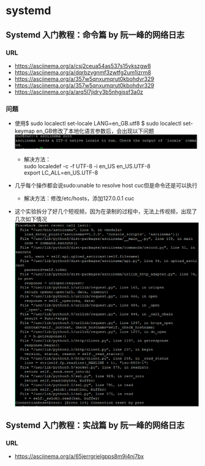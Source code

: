 # systemd  
## Systemd 入门教程：命令篇 by 阮一峰的网络日志  
### URL  
* https://asciinema.org/a/csj2ceua54as537s15ykszgw8  
* https://asciinema.org/a/dqrbzvgnmf3zwtfg2um1izrm8  
* https://asciinema.org/a/357w5qnxumqrut0kbohdvr329  
* https://asciinema.org/a/357w5qnxumqrut0kbohdvr329  
* https://asciinema.org/a/arq5l7jidry3b5nhgjssf3a0z  
### 问题  
* 使用$ sudo localectl set-locale LANG=en_GB.utf8  $ sudo localectl set-keymap en_GB修改了本地化语言参数后，会出现以下问题  
![](2.png)  
	* 解决方法：  
		sudo localedef -c -f UTF-8 -i en_US en_US.UTF-8  
		export LC_ALL=en_US.UTF-8  

* 几乎每个操作都会说sudo:unable to resolve host cuc但是命令还是可以执行  
	*  解决方法：修改/etc/hosts，添加127.0.0.1   cuc  

* 这个实验拆分了好几个短视频，因为在录制的过程中，无法上传视频，出现了几次如下情况　　
![](4.png)  


## Systemd 入门教程：实战篇 by 阮一峰的网络日志
### URL  
* https://asciinema.org/a/65jerrgrielgpps8m9j4nj7bx  